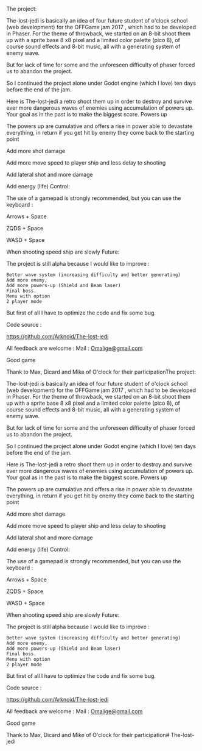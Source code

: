 The project:

The-lost-jedi is basically an idea of four future student of o'clock school (web
development) for the  OFFGame jam 2017 , which had to be developed in Phaser.
For the theme of throwback, we started on an 8-bit shoot them up with
a sprite base  8 x8 pixel  and a limited color palette (pico 8), of course
sound effects and 8-bit music, all with a generating system of enemy wave.

But for lack of time for some and the unforeseen difficulty of phaser  forced us to abandon the project.

So I continued the project alone under Godot engine (which I love) ten days before the end of the jam.

Here is The-lost-jedi a retro shoot them up in order to destroy and survive
ever more dangerous waves of enemies using accumulation of  powers up.
Your goal as in the past is to make the biggest score.
Powers up

The powers up
are cumulative and offers a rise in power able to devastate everything,
in return if you get hit by enemy they come back to the starting point


Add more shot damage

Add more move  speed to player ship and less delay to shooting

Add lateral shot and more damage


Add energy (life)
Control:

The use of a gamepad is strongly recommended, but you can use the keyboard :

Arrows + Space

ZQDS + Space

WASD + Space

When shooting speed ship are slowly
Future:

The project is still alpha because I would like to improve  :

    Better wave system (increasing difficulty and better generating)
    Add more enemy,
    Add more powers-up (Shield and Beam laser)
    Final boss.
    Menu with option
    2 player mode

But first of all I have to optimize the code and fix some bug.

Code source :

https://github.com/Arknoid/The-lost-jedi

All feedback are welcome :
Mail : Omalige@gmail.com

Good game

Thank to Max, Dicard and Mike of O'clock for their participationThe project:

The-lost-jedi is basically an idea of four future student of o'clock school (web
development) for the  OFFGame jam 2017 , which had to be developed in Phaser.
For the theme of throwback, we started on an 8-bit shoot them up with
a sprite base  8 x8 pixel  and a limited color palette (pico 8), of course
sound effects and 8-bit music, all with a generating system of enemy wave.

But for lack of time for some and the unforeseen difficulty of phaser  forced us to abandon the project.

So I continued the project alone under Godot engine (which I love) ten days before the end of the jam.

Here is The-lost-jedi a retro shoot them up in order to destroy and survive
ever more dangerous waves of enemies using accumulation of  powers up.
Your goal as in the past is to make the biggest score.
Powers up

The powers up
are cumulative and offers a rise in power able to devastate everything,
in return if you get hit by enemy they come back to the starting point


Add more shot damage

Add more move  speed to player ship and less delay to shooting

Add lateral shot and more damage


Add energy (life)
Control:

The use of a gamepad is strongly recommended, but you can use the keyboard :

Arrows + Space

ZQDS + Space

WASD + Space

When shooting speed ship are slowly
Future:

The project is still alpha because I would like to improve  :

    Better wave system (increasing difficulty and better generating)
    Add more enemy,
    Add more powers-up (Shield and Beam laser)
    Final boss.
    Menu with option
    2 player mode

But first of all I have to optimize the code and fix some bug.

Code source :

https://github.com/Arknoid/The-lost-jedi

All feedback are welcome :
Mail : Omalige@gmail.com

Good game

Thank to Max, Dicard and Mike of O'clock for their participation# The-lost-jedi
